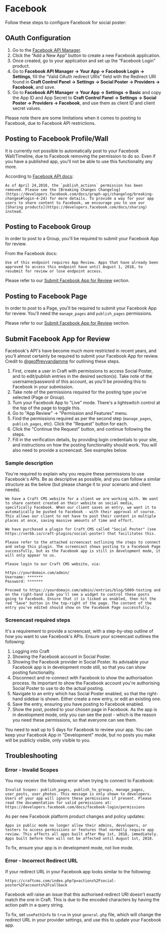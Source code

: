 # Facebook

Follow these steps to configure Facebook for social poster:

## OAuth Configuration

1. Go to the [Facebook API Manager](https://developers.facebook.com/apps).
1. Click the “Add a New App” button to create a new Facebook application.
1. Once created, go to your application and set up the “Facebook Login” product.
1. Go to **Facebook API Manager → Your App → Facebook Login → Settings**, fill the “Valid OAuth redirect URIs” field with the Redirect URI found in **Craft Control Panel → Settings → Social Poster → Providers → Facebook**, and save.
1. Go to **Facebook API Manager → Your App → Settings → Basic** and copy the App ID and App Secret to **Craft Control Panel → Settings → Social Poster → Providers → Facebook**, and use them as client ID and client secret values.

Please note there are some limitations when it comes to posting to Facebook, due to Facebook API restrictions.

## Posting to Facebook Profile/Wall

It is currently not possible to automatically post to your Facebook Wall/Timeline, due to Facebook removing the permission to do so. Even if you have a published app, you'll not be able to use this functionality any more.

According to [Facebook API docs](https://developers.facebook.com/docs/graph-api/reference/v3.2/user/feed#publish):

```
As of April 24,2018, the `publish_actions` permission has been removed. Please see the [Breaking Changes Changelog](https://developers.facebook.com/docs/graph-api/changelog/breaking-changes#login-4-24) for more details. To provide a way for your app users to share content to Facebook, we encourage you to use our [Sharing products](https://developers.facebook.com/docs/sharing) instead.
```

## Posting to Facebook Group

In order to post to a Group, you'll be required to submit your Facebook App for review. 

From the Facebook docs:

```
Use of this endpoint requires App Review. Apps that have already been approved to access this endpoint have until August 1, 2018, to resubmit for review or lose endpoint access.
```

Please refer to our [Submit Facebook App for Review](#submit-facebook-app-for-review) section.

## Posting to Facebook Page

In order to post to a Page, you'll be required to submit your Facebook App for review. You'll need the `manage_pages` and `publish_pages` permissions.

Please refer to our [Submit Facebook App for Review](#submit-facebook-app-for-review) section.

## Submit Facebook App for Review

Facebook's API's have become much more restricted in recent years, and you'll almost certainly be required to submit your Facebook App for review. Credit to [@geoffreyvandamme](https://github.com/verbb/social-poster/issues/32) for outlining these steps.

1. First, create a user in Craft with permissions to access Social Poster, and to edit/publish entries in the desired section(s). Take note of the username/password of this account, as you'll be providing this to Facebook in your submission.
1. Take note of the permissions required for the posting type you've selected (Page or Group).
1. Turn your Facebook App to "Live" mode. There's a lightswitch control at the top of the page to toggle this.
1. Go to "App Review" → "Permission and Features" menu.
1. Find the permissions required as per the second step (`manage_pages`, `publish_pages`, etc). Click the "Request" button for each.
1. Click the "Continue the Request" button, and continue following the steps.
1. Fill in the verification details, by providing login credentials to your site, and instructions on how the posting functionality should work. You will also need to provide a screencast. See examples below.

### Sample description

You're required to explain why you require these permissions to use Facebook's APIs. Be as descriptive as possible, and you can follow a similar structure as the below (but please change it to your scenario and client needs).

```
We have a Craft CMS website for a client we are working with. We want to share content created on their website on social media, specifically Facebook. When our client saves an entry, we want it to automatically be pushed to Facebook - with their approval of course. This allows our client to not have to post their content in multiple places at once, saving massive amounts of time and effort.

We have purchased a plugin for Craft CMS called "Social Poster" (see https://verbb.io/craft-plugins/social-poster) that facilitates this. 

Please refer to the attached screencast outlining the steps to connect and setup this plugin. The screencast shows posting to a Facebook Page successfully, but as the Facebook app is still in development mode, it will only appear to us.

Please login to our Craft CMS website, via:

https://yourdomain.com/admin/
Username: *******
Password: *******

Proceed to https://yourdomain.com/admin//entries/blog/5069-testing and on the right-hand side you'll see a widget to control these posts going to Facebook. Ensure that it is ticked as enabled, then hit the red "Save" button in the top-right of the page. The content of the entry you've edited should show on the Facebook Page successfully.
```

### Screencast required steps

It's a requirement to provide a screencast, with a step-by-step outline of how you want to use Facebook's APIs. Ensure your screencast outlines the following:

1. Logging into Craft
1. Showing the Facebook account in Social Poster.
1. Showing the Facebook provider in Social Poster. Its advisable your Facebook app is in development mode still, so that you can show posting functionality.
1. Disconnect and re-connect with Facebook to show the authorisation process. Its important to show the Facebook account you're authorising Social Poster to use to do the actual posting.
1. Navigate to an entry which has Social Poster enabled, so that the right-hand sidebar is shown. Either create a new entry, or edit an existing one.
1. Save the entry, ensuring you have posting to Facebook enabled.
1. Show the post, posted to your chosen page in Facebook. As the app is in development mode, only you can see the post - which is the reason you need these permissions, so that everyone can see them.

You need to wait up to 5 days for Facebook to review your app. You can keep your Facebook App in "Development" mode, but no posts you make will be publicly visible, only visible to you.

## Troubleshooting

### Error - Invalid Scopes

You may receive the following error when trying to connect to Facebook:

```
Invalid Scopes: publish_pages, publish_to_groups, manage_pages, user_posts, user_photos. This message is only shown to developers. Users of your app will ignore these permissions if present. Please read the documentation for valid permissions at: https://developers.facebook.com/docs/facebook-login/permissions
```

As per new Facebook platform product changes and policy updates:

```
Apps in public mode no longer allow their admins, developers, or testers to access permissions or features that normally require app review. This affects all apps built after May 1st, 2018, immediately. Apps built before then will not be affected until August 1st, 2018.
```

To fix, ensure your app is in development mode, not live mode.

### Error - Incorrect Redirect URL

If your redirect URL in your Facebook app looks similar to the following:

```
https://craftcms.com/index.php?p=actions%2Fsocial-poster%2Faccounts%2Fcallback
```

Facebook will raise an issue that this authorised redirect URI doesn't exactly match the one in Craft. This is due to the encoded characters by having the action path in a query string.

To fix, set `usePathInfo` to `true` in your `general.php` file, which will change the redirect URL in your provider settings, and use this to update your Facebook app.
